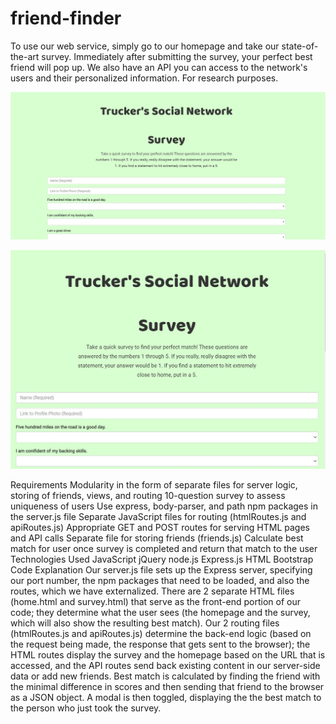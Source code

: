 # friend-finder

To use our web service, simply go to our homepage and take our state-of-the-art survey. Immediately after submitting the survey, your perfect best friend will pop up. We also have an API you can access to the network's users and their personalized information. For research purposes.

![home](./assets/images/friendFinder.JPG)

![Survey](./assets/images/survey.JPG)

Requirements
Modularity in the form of separate files for server logic, storing of friends, views, and routing
10-question survey to assess uniqueness of users
Use express, body-parser, and path npm packages in the server.js file
Separate JavaScript files for routing (htmlRoutes.js and apiRoutes.js)
Appropriate GET and POST routes for serving HTML pages and API calls
Separate file for storing friends (friends.js)
Calculate best match for user once survey is completed and return that match to the user
Technologies Used
JavaScript
jQuery
node.js
Express.js
HTML
Bootstrap
Code Explanation
Our server.js file sets up the Express server, specifying our port number, the npm packages that need to be loaded, and also the routes, which we have externalized.
There are 2 separate HTML files (home.html and survey.html) that serve as the front-end portion of our code; they determine what the user sees (the homepage and the survey, which will also show the resulting best match).
Our 2 routing files (htmlRoutes.js and apiRoutes.js) determine the back-end logic (based on the request being made, the response that gets sent to the browser); the HTML routes display the survey and the homepage based on the URL that is accessed, and the API routes send back existing content in our server-side data or add new friends.
Best match is calculated by finding the friend with the minimal difference in scores and then sending that friend to the browser as a JSON object.
A modal is then toggled, displaying the the best match to the person who just took the survey.
